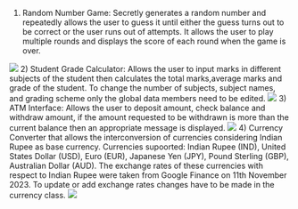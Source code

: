 1) Random Number Game: Secretly generates a random number and repeatedly allows the user to guess it until either the guess turns out to be correct or the user runs out of attempts. It allows the user to play multiple rounds and displays the score of each round when the game is over.
<img src="output/">
2) Student Grade Calculator: Allows the user to input marks in different subjects of the student then calculates the total marks,average marks and grade of the student. To change the number of subjects, subject names, and grading scheme only the global data members need to be edited.
<img src="output/">
3) ATM Interface: Allows the user to deposit amount, check balance and withdraw amount, if the amount requested to be withdrawn is more than the current balance then an appropriate message is displayed.
<img src="output/">
4) Currency Converter that allows the interconversion of currencies considering Indian Rupee as base currency.
Currencies supoorted: Indian Rupee (IND), United States Dollar (USD), Euro (EUR), Japanese Yen (JPY), Pound Sterling (GBP), Australian Dollar (AUD). The exchange rates of these currencies with respect to Indian Rupee were taken from Google Finance on 11th November 2023. To update or add exchange rates changes have to be made in the currency class.
<img src="output/">
